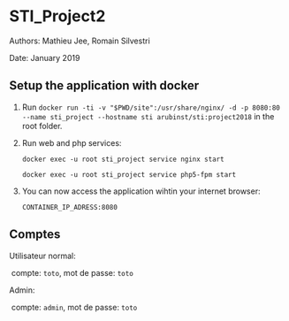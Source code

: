 # STI_Project2

Authors: Mathieu Jee, Romain Silvestri

Date: January 2019

## Setup the application with docker

1. Run `docker run -ti -v "$PWD/site":/usr/share/nginx/ -d -p 8080:80 --name sti_project --hostname sti arubinst/sti:project2018` in the root folder.

2. Run web and php services:

   `docker exec -u root sti_project service nginx start`

   `docker exec -u root sti_project service php5-fpm start`

3. You can now access the application wihtin your internet browser:

   `CONTAINER_IP_ADRESS:8080`

## Comptes

Utilisateur normal: 

​	compte: `toto`, mot de passe: `toto` 

Admin:

​	compte: `admin`, mot de passe: `toto`



